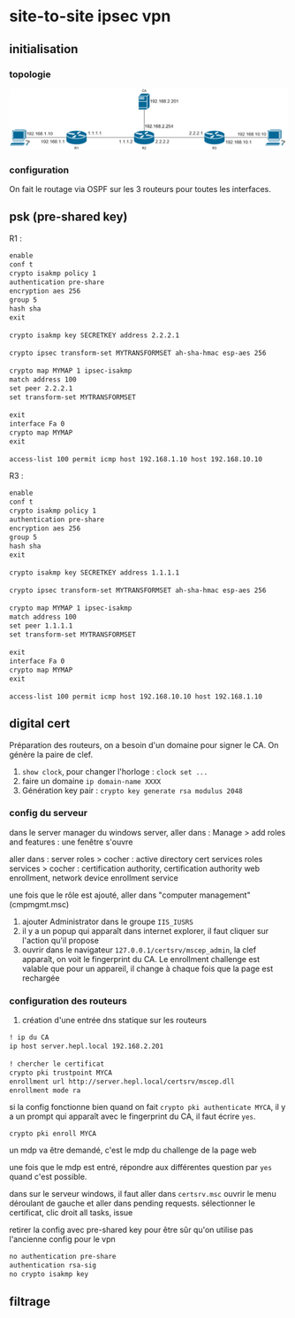 
# site-to-site ipsec vpn

## initialisation

### topologie

![](Images/Ipsecvpn_Site_to_site.webp)

### configuration

On fait le routage via OSPF sur les 3 routeurs pour toutes les interfaces.

## psk (pre-shared key)


R1 :

```cios
enable
conf t
crypto isakmp policy 1
authentication pre-share
encryption aes 256
group 5 
hash sha
exit

crypto isakmp key SECRETKEY address 2.2.2.1

crypto ipsec transform-set MYTRANSFORMSET ah-sha-hmac esp-aes 256

crypto map MYMAP 1 ipsec-isakmp
match address 100
set peer 2.2.2.1
set transform-set MYTRANSFORMSET

exit
interface Fa 0
crypto map MYMAP
exit

access-list 100 permit icmp host 192.168.1.10 host 192.168.10.10
```


R3 :

```cios
enable
conf t
crypto isakmp policy 1
authentication pre-share
encryption aes 256
group 5 
hash sha
exit

crypto isakmp key SECRETKEY address 1.1.1.1

crypto ipsec transform-set MYTRANSFORMSET ah-sha-hmac esp-aes 256

crypto map MYMAP 1 ipsec-isakmp
match address 100
set peer 1.1.1.1
set transform-set MYTRANSFORMSET

exit
interface Fa 0
crypto map MYMAP
exit
 
access-list 100 permit icmp host 192.168.10.10 host 192.168.1.10
```

## digital cert

Préparation des routeurs, on a besoin d'un domaine pour signer le CA.
On génère la paire de clef.

1) `show clock`, pour changer l'horloge : `clock set ...` 
2) faire un domaine `ip domain-name XXXX`
3) Génération key pair : `crypto key generate rsa modulus 2048`

### config du serveur

dans le server manager du windows server, aller dans :
Manage > add roles and features : une fenêtre s'ouvre

aller dans :
server roles > cocher : active directory cert services
roles services >  cocher : certification authority, certification authority web enrollment, network device enrollment service

une fois que le rôle est ajouté, aller dans "computer management" (cmpmgmt.msc)
1) ajouter Administrator dans le groupe `IIS_IUSRS` 
2) il y a un popup qui apparaît dans internet explorer, il faut cliquer sur l'action qu'il propose
3) ouvrir dans le navigateur `127.0.0.1/certsrv/mscep_admin`, la clef apparaît, on voit le fingerprint du CA. Le enrollment challenge est valable que pour un appareil, il change à chaque fois que la page est rechargée

### configuration des routeurs

1) création d'une entrée dns statique sur les routeurs 

```
! ip du CA
ip host server.hepl.local 192.168.2.201 

! chercher le certificat
crypto pki trustpoint MYCA
enrollment url http://server.hepl.local/certsrv/mscep.dll
enrollment mode ra

```

si la config fonctionne bien quand on fait `crypto pki authenticate MYCA`, il y a un prompt qui apparaît avec le fingerprint du CA, il faut écrire `yes`.

```
crypto pki enroll MYCA
```

un mdp va être demandé, c'est le mdp du challenge de la page web

une fois que le mdp est entré, répondre aux différentes question par `yes` quand c'est possible.

dans sur le serveur windows, il faut aller dans `certsrv.msc` ouvrir le menu déroulant de gauche et aller dans pending requests. sélectionner le certificat, clic droit all tasks, issue

retirer la config avec pre-shared key pour être sûr qu'on utilise pas l'ancienne config pour le vpn

```cios
no authentication pre-share
authentication rsa-sig
no crypto isakmp key
```

## filtrage
